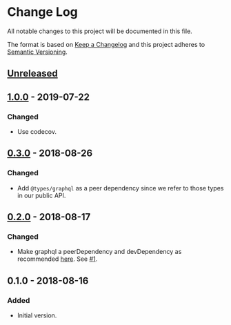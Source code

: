 # Change Log

All notable changes to this project will be documented in this file.

The format is based on [Keep a Changelog](http://keepachangelog.com/)
and this project adheres to [Semantic Versioning](http://semver.org/).

## [Unreleased](https://github.com/dividab/tsconfig-paths/compare/0.2.0...master)

## [1.0.0](https://github.com/dividab/tsconfig-paths/compare/0.2.0...master) - 2019-07-22

### Changed

- Use codecov.

## [0.3.0](https://github.com/dividab/tsconfig-paths/compare/0.2.0...0.3.0) - 2018-08-26

### Changed

- Add `@types/graphql` as a peer dependency since we refer to those types in our public API.

## [0.2.0](https://github.com/dividab/tsconfig-paths/compare/0.1.0...0.2.0) - 2018-08-17

### Changed

- Make graphql a peerDependency and devDependency as recommended [here](https://medium.com/@leeb/graphql-js-preparing-for-v14-0-0-839f823c144e). See [#1](https://github.com/dividab/graphql-add-remove-fields/issues/1).

## 0.1.0 - 2018-08-16

### Added

- Initial version.
